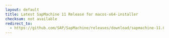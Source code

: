 ```yaml
---
layout: default
title: Latest SapMachine 11 Release for macos-x64-installer
checksum: not available
redirect_to:
  - https://github.com/SAP/SapMachine/releases/download/sapmachine-11.0.21/sapmachine-jre-11.0.21_macos-x64_bin.dmg
---
```

